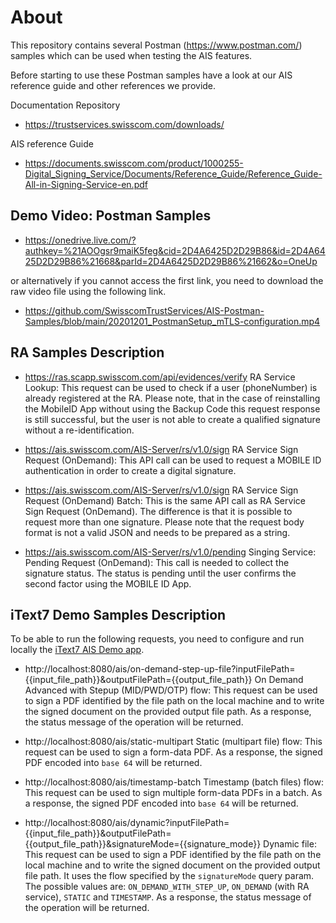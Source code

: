 # About
This repository contains several Postman (https://www.postman.com/) samples which can be used when testing the AIS features.

Before starting to use these Postman samples have a look at our AIS reference guide and other references we provide.

Documentation Repository

* https://trustservices.swisscom.com/downloads/

AIS reference Guide

* https://documents.swisscom.com/product/1000255-Digital_Signing_Service/Documents/Reference_Guide/Reference_Guide-All-in-Signing-Service-en.pdf

## Demo Video: Postman Samples
* https://onedrive.live.com/?authkey=%21AOOgsr9maiK5feg&cid=2D4A6425D2D29B86&id=2D4A6425D2D29B86%21668&parId=2D4A6425D2D29B86%21662&o=OneUp

or alternatively if you cannot access the first link, you need to download the raw video file using the following link.

* https://github.com/SwisscomTrustServices/AIS-Postman-Samples/blob/main/20201201_PostmanSetup_mTLS-configuration.mp4


## RA Samples Description

* https://ras.scapp.swisscom.com/api/evidences/verify
RA Service Lookup: This request can be used to check if a user (phoneNumber) is already registered at the RA. Please note, that in the case of reinstalling the MobileID App without using the Backup Code this request response is still successful, but the user is not able to create a qualified signature without a re-identification.

* https://ais.swisscom.com/AIS-Server/rs/v1.0/sign
RA Service Sign Request (OnDemand): This API call can be used to request a MOBILE ID authentication in order to create a digital signature. 

* https://ais.swisscom.com/AIS-Server/rs/v1.0/sign
RA Service Sign Request (OnDemand) Batch: This is the same API call as RA Service Sign Request (OnDemand). The difference is that it is possible to request more than one signature. Please note that the request body format is not a valid JSON and needs to be prepared as a string. 

* https://ais.swisscom.com/AIS-Server/rs/v1.0/pending
Singing Service: Pending Request (OnDemand): This call is needed to collect the signature status. The status is pending until the user confirms the second factor using the MOBILE ID App. 

## iText7 Demo Samples Description

To be able to run the following requests, you need to configure and run locally the 
[iText7 AIS Demo app](https://github.com/SwisscomTrustServices/itext7-ais-demo).

* http://localhost:8080/ais/on-demand-step-up-file?inputFilePath={{input_file_path}}&outputFilePath={{output_file_path}}
On Demand Advanced with Stepup (MID/PWD/OTP) flow: This request can be used to sign a PDF identified by the file path on the local machine and to 
  write the signed document on the provided output file path. As a response, the status message of the operation will be returned.
  
* http://localhost:8080/ais/static-multipart
Static (multipart file) flow: This request can be used to sign a form-data PDF. As a response, the signed PDF encoded into ``base 64`` 
  will be returned.
  
* http://localhost:8080/ais/timestamp-batch
Timestamp (batch files) flow: This request can be used to sign multiple form-data PDFs in a batch. As a response, the signed PDF encoded into 
  ``base 64`` will be returned.
  
* http://localhost:8080/ais/dynamic?inputFilePath={{input_file_path}}&outputFilePath={{output_file_path}}&signatureMode={{signature_mode}}
Dynamic file: This request can be used to sign a PDF identified by the file path on the local machine and to write the signed document on the 
  provided output file path. It uses the flow specified by the `signatureMode` query param. The possible values are: `ON_DEMAND_WITH_STEP_UP`, 
  `ON_DEMAND` (with RA service), `STATIC` and `TIMESTAMP`. As a response, the status message of the operation will be returned.